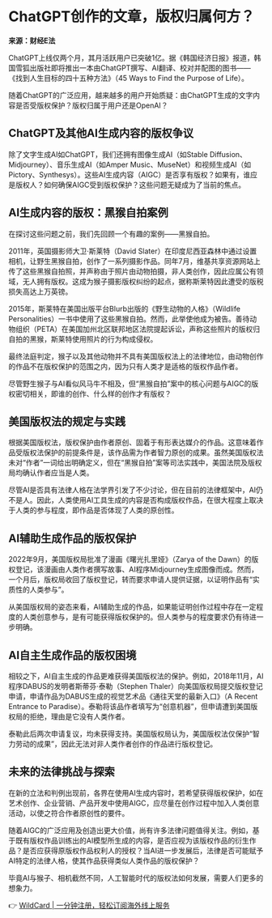 # ChatGPT创作的文章，版权归属何方？

**来源：财经E法**

ChatGPT上线仅两个月，其月活跃用户已突破1亿。据《韩国经济日报》报道，韩国雪狐出版社即将推出一本由ChatGPT撰写、AI翻译、校对并配图的图书——《找到人生目标的四十五种方法》（45 Ways to Find the Purpose of Life）。

随着ChatGPT的广泛应用，越来越多的用户开始质疑：由ChatGPT生成的文字内容是否受版权保护？版权归属于用户还是OpenAI？

## ChatGPT及其他AI生成内容的版权争议

除了文字生成AI如ChatGPT，我们还拥有图像生成AI（如Stable Diffusion、Midjourney）、音乐生成AI（如Amper Music、MuseNet）和视频生成AI（如Pictory、Synthesys）。这些AI生成内容（AIGC）是否享有版权？如果有，谁应是版权人？如何确保AIGC受到版权保护？这些问题无疑成为了当前的焦点。

## AI生成内容的版权：黑猴自拍案例

在探讨这些问题之前，我们先回顾一个有趣的案例——黑猴自拍。

2011年，英国摄影师大卫·斯莱特（David Slater）在印度尼西亚森林中通过设置相机，让野生黑猴自拍，创作了一系列摄影作品。同年7月，维基共享资源网站上传了这些黑猴自拍照，并声称由于照片由动物拍摄，非人类创作，因此应属公有领域，无人拥有版权。这成为猴子摄影版权纠纷的起点，据称斯莱特因此遭受的版税损失高达上万英镑。

2015年，斯莱特在美国出版平台Blurb出版的《野生动物的人格》（Wildlife Personalities）一书中使用了这些黑猴自拍。然而，此举使他成为被告。善待动物组织（PETA）在美国加州北区联邦地区法院提起诉讼，声称这些照片的版权归自拍的黑猴，斯莱特使用照片的行为构成侵权。

最终法庭判定，猴子以及其他动物并不具有美国版权法上的法律地位，由动物创作的作品不在版权保护的范围之内，因为只有人类才是适格的版权作品作者。

尽管野生猴子与AI看似风马牛不相及，但“黑猴自拍”案中的核心问题与AIGC的版权密切相关，即谁的创作、什么样的创作才有版权？

## 美国版权法的规定与实践

根据美国版权法，版权保护由作者原创、固着于有形表达媒介的作品。这意味着作品受版权法保护的前提条件是，该作品需为作者智力原创的成果。虽然美国版权法未对“作者”一词给出明确定义，但在“黑猴自拍”案等司法实践中，美国法院及版权局均确认作者应当是人类。

尽管AI是否具有法律人格在法学界引发了不少讨论，但在目前的法律框架中，AI仍不是人。因此，人类使用AI工具生成的内容是否构成版权作品，在很大程度上取决于人类的参与程度，即作品是否体现了人类的原创性。

## AI辅助生成作品的版权保护

2022年9月，美国版权局批准了漫画《曙光扎里娅》（Zarya of the Dawn）的版权登记，该漫画由人类作者撰写故事、AI程序Midjourney生成图像而成。然而，一个月后，版权局收回了版权登记，转而要求申请人提供证据，以证明作品有“实质性的人类参与”。

从美国版权局的姿态来看，AI辅助生成的作品，如果能证明创作过程中存在一定程度的人类创意参与，是有可能获得版权保护的。但人类参与的程度要求仍有待进一步明确。

## AI自主生成作品的版权困境

相较之下，AI自主生成的作品更难获得美国版权法的保护。例如，2018年11月，AI程序DABUS的发明者斯蒂芬·泰勒（Stephen Thaler）向美国版权局提交版权登记申请，申请作品为DABUS生成的视觉艺术品《通往天堂的最新入口》（A Recent Entrance to Paradise）。泰勒将该品作者填写为“创意机器”，但申请遭到美国版权局的拒绝，理由是它没有人类作者。

泰勒此后两次申请复议，均未获得支持。美国版权局认为，美国版权法仅保护“智力劳动的成果”，因此无法对非人类作者创作的作品进行版权登记。

## 未来的法律挑战与探索

在新的立法和判例出现前，各界在使用AI生成内容时，若希望获得版权保护，如在艺术创作、企业营销、产品开发中使用AIGC，应尽量在创作过程中加入人类创意活动，以使之符合作者原创性的要件。

随着AIGC的广泛应用及创造出更大价值，尚有许多法律问题值得关注。例如，基于既有版权作品训练出的AI模型所生成的内容，是否应视为该版权作品的衍生作品？是否应获得原版权作品权利人的授权？当AI进一步发展后，法律是否可能赋予AI特定的法律人格，使其作品获得类似人类作品的版权保护？

毕竟AI与猴子、相机截然不同，人工智能时代的版权法如何发展，需要人们更多的想象力。

👉 [WildCard | 一分钟注册，轻松订阅海外线上服务](https://bbtdd.com/WildCard)